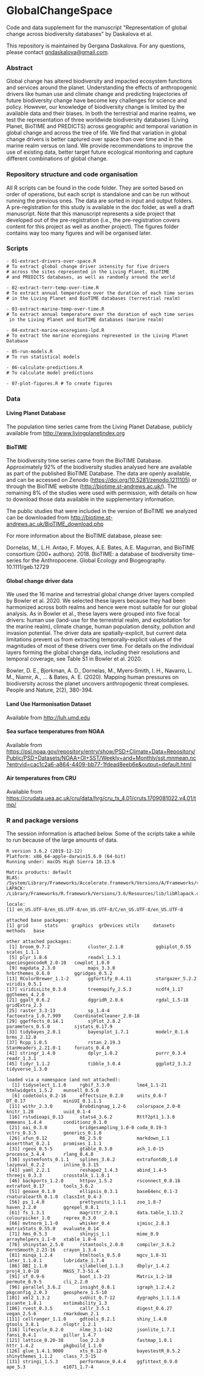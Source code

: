 # GlobalChangeSpace
Code and data supplement for the manuscript "Representation of global change across biodiversity databases" by Daskalova et al.

This repository is maintained by Gergana Daskalova. For any questions, please contact gndaskalova@gmail.com.

### Abstract 
Global change has altered biodiversity and impacted ecosystem functions and services around the planet. Understanding the effects of anthropogenic drivers like human use and climate change and predicting trajectories of future biodiversity change have become key challenges for science and policy. However, our knowledge of biodiversity change is limited by the available data and their biases. In both the terrestrial and marine realms, we test the representation of three worldwide biodiversity databases (Living Planet, BioTIME and PREDICTS) across geographic and temporal variation in global change and across the tree of life. We find that variation in global change drivers is better captured over space than over time and in the marine realm versus on land. We provide recommendations to improve the use of existing data, better target future ecological monitoring and capture different combinations of global change.

### Repository structure and code organisation
All R scripts can be found in the code folder. They are sorted based on order of operations, but each script is standalone and can be run without running the previous ones. The data are sorted in input and output folders. A pre-registration for this study is available in the doc folder, as well a draft manuscript. Note that this manuscript represents a side project that developed out of the pre-registration (i.e., the pre-registration covers content for this project as well as another project). The figures folder contains way too many figures and will be organised later.

### Scripts

```
- 01-extract-drivers-over-space.R 
# To extract global change driver intensity for five drivers 
# across the sites represented in the Living Planet, BioTIME 
# and PREDICTS databases, as well as randomly around the world

- 02-extract-terr-temp-over-time.R
# To extract annual temperature over the duration of each time series
# in the Living Planet and BioTIME databases (terrestrial realm)

- 03-extract-marine-temp-over-time.R
# To extract annual temperature over the duration of each time series
 in the Living Planet and BioTIME databases (marine realm)
 
- 04-extract-marine-ecoregions-lpd.R
# To extract the marine ecoregions represented in the Living Planet Database

- 05-run-models.R
# To run statistical models

- 06-calculate-predictions.R
# To calculate model predictions

- 07-plot-figures.R # To create figures
```

### Data

#### Living Planet Database

The population time series came from the Living Planet Database, publicly available from http://www.livingplanetindex.org

#### BioTIME

The biodiversity time series came from the BioTIME Database. Approximately 92% of the biodiversity studies analysed here are available as part of the published BioTIME Database. The data are openly available, and can be accessed on Zenodo (https://doi.org/10.5281/zenodo.1211105) or through the BioTIME website (http://biotime.st-andrews.ac.uk/). The remaining 8% of the studies were used with permission, with details on how to download those data available in the supplementary information.

The public studies that were included in the version of BioTIME we analyzed can be downloaded from http://biotime.st-andrews.ac.uk/BioTIME_download.php

For more information about the BioTIME database, please see:

Dornelas, M., L.H. Antao, F. Moyes, A.E. Bates, A.E. Magurran, and BioTIME consortium (200+ authors). 2018. BioTIME: a database of biodiversity time-series for the Anthropocene. Global Ecology and Biogeography. 10.1111/geb.12729

#### Global change driver data

We used the 16 marine and terrestrial global change driver layers compiled by Bowler et al. 2020. We selected these layers because they had been harmonized across both realms and hence were most suitable for our global analysis. As in Bowler et al., these layers were grouped into five focal drivers: human use (land-use for the terrestrial realm, and exploitation for the marine realm), climate change, human population density, pollution and invasion potential. The driver data are spatially-explicit, but current data limitations prevent us from extracting temporally-explicit values of the magnitudes of most of these drivers over time. For details on the individual layers forming the global change data, including their resolutions and temporal coverage, see Table S1 in Bowler et al. 2020.

Bowler, D. E., Bjorkman, A. D., Dornelas, M., Myers‐Smith, I. H., Navarro, L. M., Niamir, A., ... & Bates, A. E. (2020). Mapping human pressures on biodiversity across the planet uncovers anthropogenic threat complexes. People and Nature, 2(2), 380-394.

#### Land Use Harmonisation Dataset

Available from http://luh.umd.edu

#### Sea surface temperatures from NOAA

Available from https://psl.noaa.gov/repository/entry/show/PSD+Climate+Data+Repository/Public/PSD+Datasets/NOAA+OI+SST/Weekly+and+Monthly/sst.mnmean.nc?entryid=cac1c2a6-a864-4409-bb77-1fdead8eeb6e&output=default.html

#### Air temperatures from CRU

Available from https://crudata.uea.ac.uk/cru/data/hrg/cru_ts_4.01/cruts.1709081022.v4.01/tmp/

### R and package versions

The session information is attached below. Some of the scripts take a while to run because of the large amounts of data.

```
R version 3.6.2 (2019-12-12)
Platform: x86_64-apple-darwin15.6.0 (64-bit)
Running under: macOS High Sierra 10.13.6

Matrix products: default
BLAS:   /System/Library/Frameworks/Accelerate.framework/Versions/A/Frameworks/vecLib.framework/Versions/A/libBLAS.dylib
LAPACK: /Library/Frameworks/R.framework/Versions/3.6/Resources/lib/libRlapack.dylib

locale:
[1] en_US.UTF-8/en_US.UTF-8/en_US.UTF-8/C/en_US.UTF-8/en_US.UTF-8

attached base packages:
[1] grid      stats     graphics  grDevices utils     datasets  methods   base     

other attached packages:
 [1] broom_0.7.2              cluster_2.1.0            ggbiplot_0.55            scales_1.1.1            
 [5] plyr_1.8.6               readxl_1.3.1             speciesgeocodeR_2.0-10   cowplot_1.0.0           
 [9] mapdata_2.3.0            maps_3.3.0               hrbrthemes_0.6.0         ggridges_0.5.2          
[13] RColorBrewer_1.1-2       ggfortify_0.4.11         stargazer_5.2.2          viridis_0.5.1           
[17] viridisLite_0.3.0        treemapify_2.5.3         ncdf4_1.17               ggthemes_4.2.0          
[21] ggalt_0.6.2              dggridR_2.0.6            rgdal_1.5-18             gridExtra_2.3           
[25] raster_3.3-13            sp_1.4-4                 factoextra_1.0.7.999     CoordinateCleaner_2.0-18
[29] ggeffects_0.14.1         sjPlot_2.8.2             parameters_0.5.0         sjstats_0.17.9          
[33] tidybayes_2.0.1          bayesplot_1.7.1          modelr_0.1.6             brms_2.12.0             
[37] Rcpp_1.0.5               rstan_2.19.3             StanHeaders_2.21.0-1     forcats_0.4.0           
[41] stringr_1.4.0            dplyr_1.0.2              purrr_0.3.4              readr_1.3.1             
[45] tidyr_1.1.2              tibble_3.0.4             ggplot2_3.3.2            tidyverse_1.3.0         

loaded via a namespace (and not attached):
  [1] tidyselect_1.1.0     rgbif_3.3.0          lme4_1.1-21          htmlwidgets_1.5.2    munsell_0.5.0       
  [6] codetools_0.2-16     effectsize_0.2.0     units_0.6-7          DT_0.17              miniUI_0.1.1.1      
 [11] withr_2.3.0          Brobdingnag_1.2-6    colorspace_2.0-0     knitr_1.28           uuid_0.1-4          
 [16] rstudioapi_0.13      stats4_3.6.2         Rttf2pt1_1.3.8       emmeans_1.4.4        conditionz_0.1.0    
 [21] oai_0.3.0            bridgesampling_1.0-0 coda_0.19-3          vctrs_0.3.5          generics_0.1.0      
 [26] xfun_0.12            R6_2.5.0             markdown_1.1         assertthat_0.2.1     promises_1.1.1      
 [31] rgeos_0.5-5          gtable_0.3.0         ash_1.0-15           processx_3.4.4       rlang_0.4.8         
 [36] systemfonts_0.1.1    splines_3.6.2        extrafontdb_1.0      lazyeval_0.2.2       inline_0.3.15       
 [41] yaml_2.2.1           reshape2_1.4.3       abind_1.4-5          threejs_0.3.3        crosstalk_1.1.0.1   
 [46] backports_1.2.0      httpuv_1.5.2         rsconnect_0.8.16     extrafont_0.17       tools_3.6.2         
 [51] geoaxe_0.1.0         ellipsis_0.3.1       base64enc_0.1-3      rnaturalearth_0.1.0  classInt_0.4-3      
 [56] ps_1.4.0             prettyunits_1.1.1    zoo_1.8-7            haven_2.2.0          ggrepel_0.8.1       
 [61] fs_1.3.1             magrittr_2.0.1       data.table_1.13.2    colourpicker_1.0     reprex_0.3.0        
 [66] mvtnorm_1.1-0        whisker_0.4          sjmisc_2.8.3         matrixStats_0.55.0   evaluate_0.14       
 [71] hms_0.5.3            shinyjs_1.1          mime_0.9             arrayhelpers_1.1-0   xtable_1.8-4        
 [76] shinystan_2.5.0      rstantools_2.0.0     compiler_3.6.2       KernSmooth_2.23-16   crayon_1.3.4        
 [81] minqa_1.2.4          htmltools_0.5.0      mgcv_1.8-31          later_1.1.0.1        lubridate_1.7.4     
 [86] DBI_1.1.0            sjlabelled_1.1.3     dbplyr_1.4.2         proj4_1.0-10         MASS_7.3-51.4       
 [91] sf_0.9-6             boot_1.3-23          Matrix_1.2-18        permute_0.9-5        cli_2.2.0           
 [96] parallel_3.6.2       insight_0.8.1        igraph_1.2.4.2       pkgconfig_2.0.3      geosphere_1.5-10    
[101] xml2_1.3.2           svUnit_0.7-12        dygraphs_1.1.1.6     picante_1.8.1        estimability_1.3    
[106] rvest_0.3.5          callr_3.5.1          digest_0.6.27        vegan_2.5-6          rmarkdown_2.1       
[111] cellranger_1.1.0     gdtools_0.2.1        shiny_1.4.0          gtools_3.8.1         nloptr_1.2.1        
[116] lifecycle_0.2.0      nlme_3.1-142         jsonlite_1.7.1       fansi_0.4.1          pillar_1.4.7        
[121] lattice_0.20-38      loo_2.2.0            fastmap_1.0.1        httr_1.4.2           pkgbuild_1.1.0      
[126] glue_1.4.1.9000      xts_0.12-0           bayestestR_0.5.2     shinythemes_1.1.2    class_7.3-15        
[131] stringi_1.5.3        performance_0.4.4    ggfittext_0.9.0      ape_5.3              e1071_1.7-4         
```
